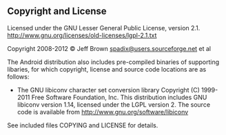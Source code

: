 Copyright and License
---------------------
Licensed under the GNU Lesser General Public License, version 2.1.
http://www.gnu.org/licenses/old-licenses/lgpl-2.1.txt

Copyright 2008-2012 © Jeff Brown <spadix@users.sourceforge.net> et al

The Android distribution also includes pre-compiled binaries of
supporting libaries, for which copyright, license and source code
locations are as follows:
  * The GNU libiconv character set conversion library
    Copyright (C) 1999-2011 Free Software Foundation, Inc.
    This distribution includes GNU libiconv version 1.14, licensed under
    the LGPL version 2. The source code is available from
        http://www.gnu.org/software/libiconv

See included files COPYING and LICENSE for details.